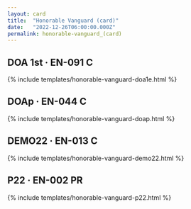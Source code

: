 ```yaml
---
layout: card
title:  "Honorable Vanguard (card)"
date:   "2022-12-26T06:00:00.000Z"
permalink: honorable-vanguard_(card)
---
```


## DOA 1st &middot; EN-091 C

{% include templates/honorable-vanguard-doa1e.html %}


## DOAp &middot; EN-044 C

{% include templates/honorable-vanguard-doap.html %}


## DEMO22 &middot; EN-013 C

{% include templates/honorable-vanguard-demo22.html %}


## P22 &middot; EN-002 PR

{% include templates/honorable-vanguard-p22.html %}
